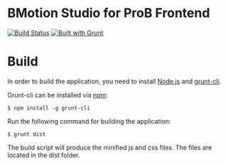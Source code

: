 # BMotion Studio for ProB Frontend

[![Build Status](https://travis-ci.org/ladenberger/bmotion-prob-frontend.svg?branch=develop)](https://travis-ci.org/ladenberger/bmotion-prob-frontend)
[![Built with Grunt](https://cdn.gruntjs.com/builtwith.png)](http://gruntjs.com/)

# Build

In order to build the application, you need to install <a href="https://nodejs.org/">Node.js</a> and <a href="https://github.com/gruntjs/grunt-cli">grunt-cli</a>.

Grunt-cli can be installed via <a href="https://github.com/npm/npm">npm</a>:

```
$ npm install -g grunt-cli 
```

Run the following command for building the application:

```
$ grunt dist
```

The build script will produce the minified js and css files. The files are located in the dist folder.
